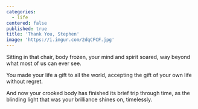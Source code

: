 ```yaml
---
categories:
  - life
centered: false
published: true
title: 'Thank You, Stephen'
image: 'https://i.imgur.com/2dqCFCF.jpg'
---
```

Sitting in that chair,
body frozen,
your mind and spirit soared,
way beyond 
what most of us 
can ever see.

You made your life a gift 
to all the world,
accepting the gift
of your own life
without regret.

And now
your crooked body
has finished its brief trip
through time,
as the blinding light
that was your brilliance
shines on,
timelessly.




